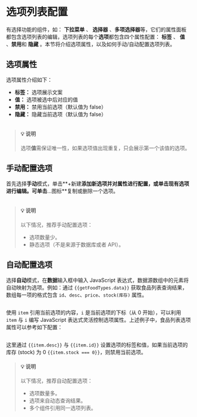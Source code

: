 # 选项列表配置

有选择功能的组件，如： **下拉菜单** 、 **选择器** 、**多项选择器**等，它们的属性面板都包含选项列表的编辑，选项列表的每个**选项**都包含四个属性配置： **标签** 、 **值** 、**禁用**和 **隐藏** 。本节将介绍选项属性，以及如何手动/自动配置选项列表。

## 选项属性

选项属性介绍如下：

* **标签：** 选项展示文案
* **值：** 选项被选中后对应的值
* **禁用：** 禁用当前选项（默认值为 false）
* **隐藏：** 隐藏当前选项（默认值为 false）

<figure><img src="../../.gitbook/assets/optionproperty.png" alt=""><figcaption></figcaption></figure>

> #### 💡 说明
>
> 选项**值**需保证唯一性，如果选项值出现重复，只会展示第一个该值的选项。
>

## 手动配置选项

首先选择**手动**模式，单击**+新建**添加新选项并对属性进行配置，或单击现有选项进行编辑。可单击**…图标**复制或删除一个选项。

<figure><img src="../../.gitbook/assets/setbyhand.png" alt=""><figcaption></figcaption></figure>

> #### 💡 说明
>
> 以下情况，推荐手动配置选项：
>
> * 选项数量少。
> * 静态选项（不是来源于数据库或者 API）。
>

## 自动配置选项

选择**自动**模式，在**数据**输入框中输入 JavaScript 表达式，数据源数组中的元素将自动映射为选项。例如：通过 `{{getFoodTypes.data}}` 获取食品列表查询结果，数组每一项的格式包含 `id`、`desc`、`price`、`stock(库存)` 属性。

<figure><img src="../../.gitbook/assets/autoset.png" alt=""><figcaption></figcaption></figure>

使用 `item` 引用当前选项的内容，`i` 是当前选项的下标（从 0 开始），可以利用 `item` 与 `i`  编写 JavaScript 表达式灵活控制选项属性。上述例子中，食品列表选项属性可以参考如下配置：

<figure><img src="../../.gitbook/assets/autoset1.png" alt=""><figcaption></figcaption></figure>

这里通过 `{{item.desc}}` 与 `{{item.id}}` 设置选项的标签和值，如果当前选项的库存 (stock) 为 0 `{{item.stock === 0}}`，则禁用当前选项。

> #### 💡 说明
>
> 以下情况，推荐自动配置选项：
>
> * 选项数量多。
> * 选项来自动态查询结果。
> * 多个组件引用同一选项列表。
>
